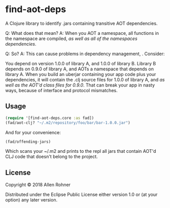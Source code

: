 # find-aot-deps

A Clojure library to identify .jars containing transitive AOT dependencies.

Q: What does that mean?
A: When you AOT a namespace, all functions in the namespace are compiled, _as well as all of the namespaces dependencies_.

Q: So?
A: This can cause problems in dependency management, . Consider:

You depend on version 1.0.0 of library A, and 1.0.0 of library
B. Library B depends on 0.9.0 of library A, and AOTs a namespace that
depends on library A. When you build an uberjar containing your app
code plus your dependencies, it will contain the .clj source files for
1.0.0 of library A, and _as well as the AOT'd class files for
0.9.0_. That can break your app in nasty ways, because of interface
and protocol mismatches.

## Usage

```clojure
(require '[find-aot-deps.core :as fad])
(fad/aot-clj? "~/.m2/repository/foo/bar/bar-1.0.0.jar")
```

And for your convenience:

```clojure
(fad/offending-jars)
```

Which scans your ~/.m2 and prints to the repl all jars that contain AOT'd CLJ code that doesn't belong to the project.


## License

Copyright © 2018 Allen Rohner

Distributed under the Eclipse Public License either version 1.0 or (at
your option) any later version.

